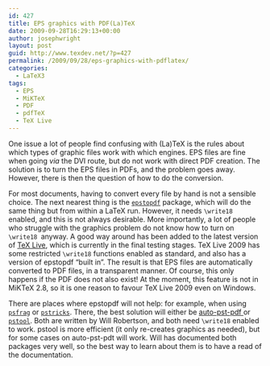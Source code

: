 ```yaml
---
id: 427
title: EPS graphics with PDF(La)TeX
date: 2009-09-28T16:29:13+00:00
author: josephwright
layout: post
guid: http://www.texdev.net/?p=427
permalink: /2009/09/28/eps-graphics-with-pdflatex/
categories:
  - LaTeX3
tags:
  - EPS
  - MiKTeX
  - PDF
  - pdfTeX
  - TeX Live
---
```

One issue a lot of people find confusing with (La)TeX is the rules about which types of graphic files work with which engines. EPS files are fine when going _via_ the DVI route, but do not work with direct PDF creation. The solution is to turn the EPS files in PDFs, and the problem goes away. However, there is then the question of how to do the conversion.

For most documents, having to convert every file by hand is not a sensible choice. The next nearest thing is the [`epstopdf`](https://ctan.org/pkg/epstopdf) package, which will do the same thing but from within a LaTeX run. However, it needs `\write18` enabled, and this is not always desirable. More importantly, a lot of people who struggle with the graphics problem do not know how to turn on `\write18 `anyway. A good way around has been added to the latest version of [TeX Live](https://tug.org/texlive), which is currently in the final testing stages. TeX Live 2009 has some restricted `\write18` functions enabled as standard, and also has a version of epstopdf “built in”. The result is that EPS files are automatically converted to PDF files, in a transparent manner. Of course, this only happens if the PDF does not also exist! At the moment, this feature is not in MiKTeX 2.8, so it is one reason to favour TeX Live 2009 even on Windows.

There are places where epstopdf will not help: for example, when using [`psfrag`](https://ctan.org/pkg/psfrag) or [`pstricks`](https://ctan.org/pkg/pstricks). There, the best solution will either be [auto-pst-pdf ](https://ctan.org/pkg/auto-pst-pdf)or [`pstool`](https://ctan.org/pkg/pstool). Both are written by Will Robertson, and both need `\write18` enabled to work. pstool is more efficient (it only re-creates graphics as needed), but for some cases on auto-pst-pdt will work. Will has documented both packages very well, so the best way to learn about them is to have a read of the documentation.
